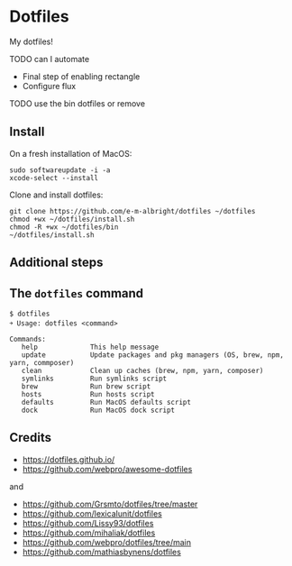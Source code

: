 # Dotfiles

My dotfiles!

TODO can I automate
- Final step of enabling rectangle
- Configure flux

TODO use the bin dotfiles or remove

## Install

On a fresh installation of MacOS:

    sudo softwareupdate -i -a
    xcode-select --install

Clone and install dotfiles:
```
git clone https://github.com/e-m-albright/dotfiles ~/dotfiles
chmod +wx ~/dotfiles/install.sh
chmod -R +wx ~/dotfiles/bin
~/dotfiles/install.sh
```

## Additional steps

## The `dotfiles` command

    $ dotfiles
    ￫ Usage: dotfiles <command>

    Commands:
       help             This help message
       update           Update packages and pkg managers (OS, brew, npm, yarn, commposer)
       clean            Clean up caches (brew, npm, yarn, composer)
       symlinks         Run symlinks script
       brew             Run brew script
       hosts            Run hosts script
       defaults         Run MacOS defaults script
       dock             Run MacOS dock script

## Credits

* https://dotfiles.github.io/
* https://github.com/webpro/awesome-dotfiles

and

* https://github.com/Grsmto/dotfiles/tree/master
* https://github.com/lexicalunit/dotfiles
* https://github.com/Lissy93/dotfiles
* https://github.com/mihaliak/dotfiles
* https://github.com/webpro/dotfiles/tree/main
* https://github.com/mathiasbynens/dotfiles